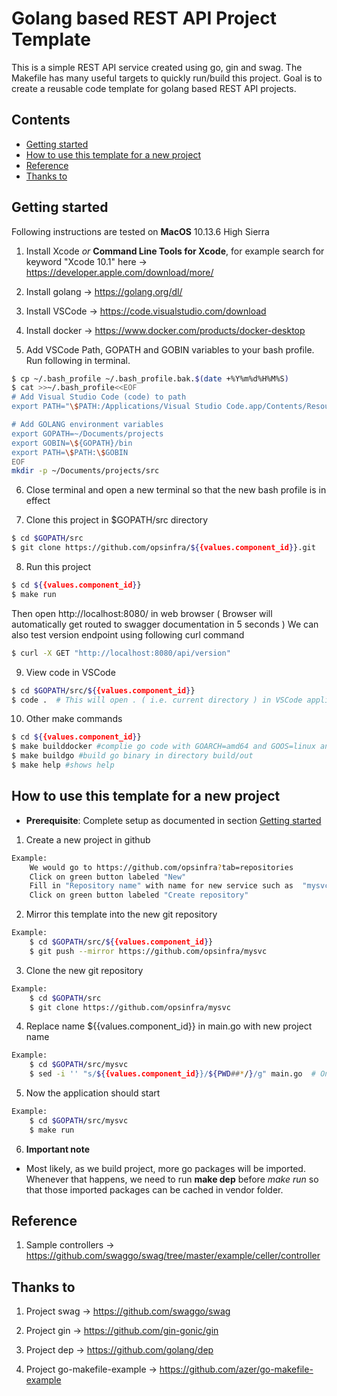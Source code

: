 # Golang based REST API Project Template

This is a simple REST API service created using go, gin and swag.
The Makefile has many useful targets to quickly run/build this project.
Goal is to create a reusable code template for golang based REST API projects.

## Contents
 - [Getting started](#getting-started)
 - [How to use this template for a new project](#How-to-use-this-template-for-a-new-project)
 - [Reference](#Reference)
 - [Thanks to](#thanks-to)

## Getting started

Following instructions are tested on **MacOS** 10.13.6 High Sierra

1. Install Xcode *or* **Command Line Tools for Xcode**, for example search for keyword "Xcode 10.1" here -> https://developer.apple.com/download/more/

2. Install golang -> https://golang.org/dl/

3. Install VSCode ->  https://code.visualstudio.com/download

4. Install docker -> https://www.docker.com/products/docker-desktop

5. Add VSCode Path, GOPATH and GOBIN variables to your bash profile. Run following in terminal.
```sh
$ cp ~/.bash_profile ~/.bash_profile.bak.$(date +%Y%m%d%H%M%S)
$ cat >>~/.bash_profile<<EOF
# Add Visual Studio Code (code) to path
export PATH="\$PATH:/Applications/Visual Studio Code.app/Contents/Resources/app/bin"

# Add GOLANG environment variables
export GOPATH=~/Documents/projects
export GOBIN=\${GOPATH}/bin
export PATH=\$PATH:\$GOBIN
EOF
mkdir -p ~/Documents/projects/src
```
6. Close terminal and open a new terminal so that the new bash profile is in effect

7. Clone this project in $GOPATH/src directory
```sh
$ cd $GOPATH/src
$ git clone https://github.com/opsinfra/${{values.component_id}}.git
```

8. Run this project
```sh
$ cd ${{values.component_id}}
$ make run
```
Then open http://localhost:8080/ in web browser ( Browser will automatically get routed to swagger documentation in 5 seconds )
We can also test version endpoint using following curl command
```sh
$ curl -X GET "http://localhost:8080/api/version"
```

9. View code in VSCode
```sh
$ cd $GOPATH/src/${{values.component_id}}
$ code .  # This will open . ( i.e. current directory ) in VSCode application
```

10. Other make commands
```sh
$ cd ${{values.component_id}}
$ make builddocker #complie go code with GOARCH=amd64 and GOOS=linux and create docker image
$ make buildgo #build go binary in directory build/out
$ make help #shows help
```

## How to use this template for a new project
- **Prerequisite**: Complete setup as documented in section [Getting started](#getting-started)

1. Create a new project in github
```sh
Example:
    We would go to https://github.com/opsinfra?tab=repositories
    Click on green button labeled "New"
    Fill in "Repository name" with name for new service such as  "mysvc"
    Click on green button labeled "Create repository"
```

2. Mirror this template into the new git repository
```sh
Example:
    $ cd $GOPATH/src/${{values.component_id}}
    $ git push --mirror https://github.com/opsinfra/mysvc
```

3. Clone the new git repository
```sh
Example:
    $ cd $GOPATH/src
    $ git clone https://github.com/opsinfra/mysvc
```

4. Replace name ${{values.component_id}} in main.go with new project name
```sh
Example:
    $ cd $GOPATH/src/mysvc
    $ sed -i '' "s/${{values.component_id}}/${PWD##*/}/g" main.go  # On Linux, this line would be sed -i main.go "s/${{values.component_id}}/${PWD##*/}/g"
```

5. Now the application should start
```sh
Example:
    $ cd $GOPATH/src/mysvc
    $ make run
```

6. **Important note**
- Most likely, as we build project, more go packages will be imported. Whenever that happens, we need to run **make dep** before *make run* so that those imported packages can be cached in vendor folder.  
 



## Reference

1. Sample controllers -> https://github.com/swaggo/swag/tree/master/example/celler/controller


## Thanks to

1. Project swag  -> https://github.com/swaggo/swag

2. Project gin  -> https://github.com/gin-gonic/gin

3. Project dep -> https://github.com/golang/dep

4. Project go-makefile-example -> https://github.com/azer/go-makefile-example
